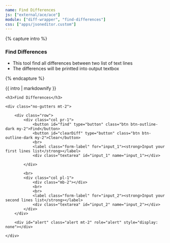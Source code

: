 ```yaml
---
name: Find Differences
js: ["external/ace/ace"]
module: ["diff-wrapper", "find-differences"]
css: ["apps/jsoneditor.custom"]
---
```


{% capture intro %}

### Find Differences

<!--separator-->

- This tool find all differences between two list of text lines
- The differences will be printted into output textbox
<!--separator-->
{% endcapture %}

<div class="tool-wrapper mb-4">
    {{ intro | markdownify }}
</div>

<div class="tool-wrapper">

    <h3>Find Differences</h3>

    <div class="no-gutters mt-2">

        <div class="row">
            <div class="col pr-1">
                <button id="find" type="button" class="btn btn-outline-dark my-2">Find</button>
                <button id="clearDiff" type="button" class="btn btn-outline-dark my-2">Clear</button>
                <br>
                <label class="form-label" for="input_1"><strong>Input your first lines list</strong></label>
                <div class="textarea" id="input_1" name="input_1"></div>

            </div>

            <br>
            <div class="col pl-1">
                <div class="mb-2"></div>
                <br>
                <br>
                <label class="form-label" for="input_2"><strong>Input your second lines list</strong></label>
                <div class="textarea" id="input_2" name="input_2"></div>
            </div>
        </div>

        <div id="alert" class="alert mt-2" role="alert" style="display: none"></div>

    </div>

</div>